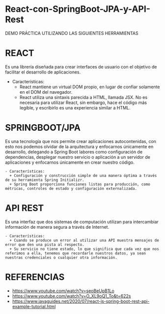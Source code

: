 # React-con-SpringBoot-JPA-y-API-Rest
DEMO PRÁCTICA UTILIZANDO LAS SIGUIENTES HERRAMIENTAS

# REACT
Es una librería diseñada para crear interfaces de usuario con el objetivo de facilitar el desarrollo de aplicaciones.
 
   - Características:
      + React mantiene un virtual DOM propio, en lugar de confiar solamente en el DOM del navegador.
      + React utiliza una sintaxis parecida a HTML, llamada JSX. No es necesaria para utilizar React, sin embargo, hace el código más legible, y escribirlo es una experiencia similar a HTML.

# SPRINGBOOT/JPA
Es una tecnología que nos permite crear aplicaciones autocontenidas, con esto nos podemos olvidar de la arquitectura y enfocarnos únicamente en desarrollo, delegando a Spring Boot labores como configuración de dependencias, desplegar nuestro servicio o aplicación a un servidor de aplicaciones y enfocarnos únicamente en crear nuestro código.

    - Características:
      + Configuración y construcción simple de una manera óptima a través de su herramienta Spring Initializr.
      + Spring Boot proporciona funciones listas para producción, como métricas, controles de estado y configuración externalizada.

# API REST
Es una interfaz que dos sistemas de computación utilizan para intercambiar información de manera segura a través de Internet.

    - Características:
      + Cuando se produce un error al utilizar una API muestra mensajes de error que den una pista al respecto.
      + Su servicio no tiene estado, lo que significa que cada vez que nos referimos a ella, tenemos que recordarle nuestros datos, ya sean nuestras credenciales o cualquier otra información.
      
# REFERENCIAS
  - https://www.youtube.com/watch?v=seoBeUpB1Lo
  - https://www.youtube.com/watch?v=O_XL9oQ1_To&t=622s
  - https://www.javaguides.net/2020/07/react-js-spring-boot-rest-api-example-tutorial.html

